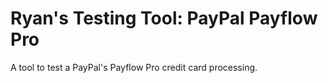 # Ryan's Testing Tool: PayPal Payflow Pro

A tool to test a PayPal's Payflow Pro credit card processing.

